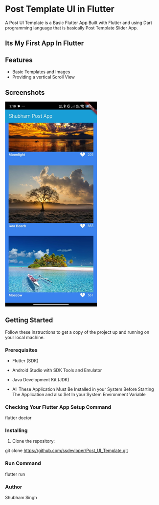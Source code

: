 
# Post Template UI in Flutter

A Post UI Template   is a Basic Flutter App   Built with  Flutter and using Dart programming language that is basically Post Template Slider App.


## Its My First App In Flutter
## Features

- Basic Templates and Images
- Providing a vertical Scroll View




## Screenshots


<img src="assets/images/post%20app.jpeg" alt="Alt text" width="300">

## Getting Started

 Follow these instructions to get a copy of the project up and running on your local machine.


### Prerequisites

 - Flutter (SDK)
 - Android Studio with SDK Tools and Emulator
 - Java Development  Kit (JDK)
 
 - All These Application Must Be Installed in your System Before Starting The Application and also Set In your System Environment Variable

### Checking Your Flutter App  Setup Command
flutter doctor

 ### Installing
 1. Clone the repository:

 git clone https://github.com/ssdevloper/Post_UI_Template.git


 ### Run Command
 flutter run


### Author

Shubham Singh
